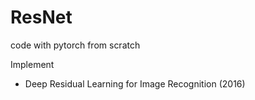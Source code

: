 # ResNet
code with pytorch from scratch

Implement
- Deep Residual Learning for Image Recognition (2016)